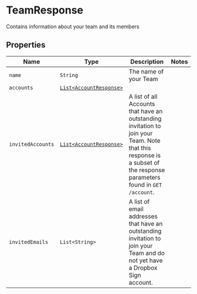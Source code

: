 

# TeamResponse

Contains information about your team and its members

## Properties

Name | Type | Description | Notes
------------ | ------------- | ------------- | -------------
| `name` | ```String``` |  The name of your Team  |  |
| `accounts` | [```List<AccountResponse>```](AccountResponse.md) |    |  |
| `invitedAccounts` | [```List<AccountResponse>```](AccountResponse.md) |  A list of all Accounts that have an outstanding invitation to join your Team. Note that this response is a subset of the response parameters found in `GET /account`.  |  |
| `invitedEmails` | ```List<String>``` |  A list of email addresses that have an outstanding invitation to join your Team and do not yet have a Dropbox Sign account.  |  |



